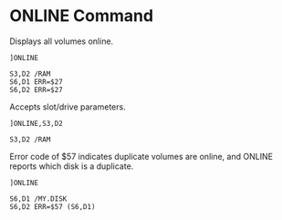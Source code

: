 # ONLINE Command

Displays all volumes online.

    ]ONLINE
    
    S3,D2 /RAM
    S6,D1 ERR=$27
    S6,D2 ERR=$27
    

Accepts slot/drive parameters.

    ]ONLINE,S3,D2
    
    S3,D2 /RAM
    

Error code of $57 indicates duplicate volumes are online, and ONLINE reports which disk is a duplicate.

    ]ONLINE
    
    S6,D1 /MY.DISK
    S6,D2 ERR=$57 (S6,D1)
    


